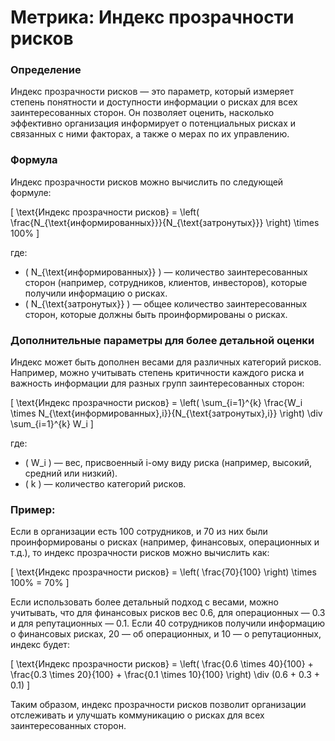 # Метрика: Индекс прозрачности рисков

### Определение
Индекс прозрачности рисков — это параметр, который измеряет степень понятности и доступности информации о рисках для всех заинтересованных сторон. Он позволяет оценить, насколько эффективно организация информирует о потенциальных рисках и связанных с ними факторах, а также о мерах по их управлению.

### Формула
Индекс прозрачности рисков можно вычислить по следующей формуле:

\[
\text{Индекс прозрачности рисков} = \left( \frac{N_{\text{информированных}}}{N_{\text{затронутых}}} \right) \times 100\%
\]

где:
- \( N_{\text{информированных}} \) — количество заинтересованных сторон (например, сотрудников, клиентов, инвесторов), которые получили информацию о рисках.
- \( N_{\text{затронутых}} \) — общее количество заинтересованных сторон, которые должны быть проинформированы о рисках.

### Дополнительные параметры для более детальной оценки
Индекс может быть дополнен весами для различных категорий рисков. Например, можно учитывать степень критичности каждого риска и важность информации для разных групп заинтересованных сторон:

\[
\text{Индекс прозрачности рисков} = \left( \sum_{i=1}^{k} \frac{W_i \times N_{\text{информированных},i}}{N_{\text{затронутых},i}} \right) \div \sum_{i=1}^{k} W_i
\]

где:
- \( W_i \) — вес, присвоенный i-ому виду риска (например, высокий, средний или низкий).
- \( k \) — количество категорий рисков.

### Пример:
Если в организации есть 100 сотрудников, и 70 из них были проинформированы о рисках (например, финансовых, операционных и т.д.), то индекс прозрачности рисков можно вычислить как:

\[
\text{Индекс прозрачности рисков} = \left( \frac{70}{100} \right) \times 100\% = 70\%
\]

Если использовать более детальный подход с весами, можно учитывать, что для финансовых рисков вес 0.6, для операционных — 0.3 и для репутационных — 0.1. Если 40 сотрудников получили информацию о финансовых рисках, 20 — об операционных, и 10 — о репутационных, индекс будет:

\[
\text{Индекс прозрачности рисков} = \left( \frac{0.6 \times 40}{100} + \frac{0.3 \times 20}{100} + \frac{0.1 \times 10}{100} \right) \div (0.6 + 0.3 + 0.1)
\]

Таким образом, индекс прозрачности рисков позволит организации отслеживать и улучшать коммуникацию о рисках для всех заинтересованных сторон.
